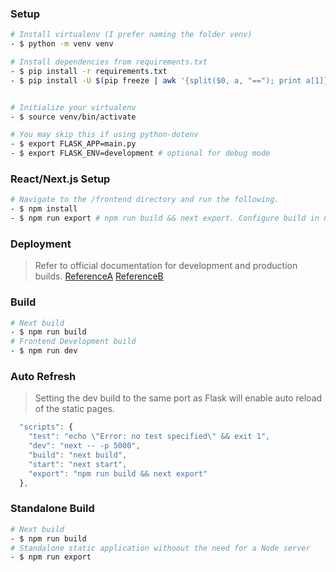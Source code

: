 ### Setup
```bash
# Install virtualenv (I prefer naming the folder venv)
- $ python -m venv venv

# Install dependencies from requirements.txt
- $ pip install -r requirements.txt 
- $ pip install -U $(pip freeze | awk '{split($0, a, "=="); print a[1]}')


# Initialize your virtualenv 
- $ source venv/bin/activate 

# You may skip this if using python-dotenv
- $ export FLASK_APP=main.py
- $ export FLASK_ENV=development # optional for debug mode
```

### React/Next.js Setup 
```bash
# Navigate to the /frontend directory and run the following.
- $ npm install 
- $ npm run export # npm run build && next export. Configure build in next.config.js
```

### Deployment
> Refer to official documentation for development and production builds. [ReferenceA](https://github.com/zeit/next.js/) [ReferenceB](https://nextjs.org/learn/excel/static-html-export/export-the-index-page)

### Build
```bash
# Next build
- $ npm run build
# Frontend Development build
- $ npm run dev
```
### Auto Refresh 
> Setting the dev build to the same port as Flask will enable auto reload of the static pages.
```js
  "scripts": {
    "test": "echo \"Error: no test specified\" && exit 1",
    "dev": "next -- -p 5000",
    "build": "next build",
    "start": "next start",
    "export": "npm run build && next export"
  },
```

### Standalone Build
```bash
# Next build
- $ npm run build 
# Standalone static application withoout the need for a Node server
- $ npm run export 
```
